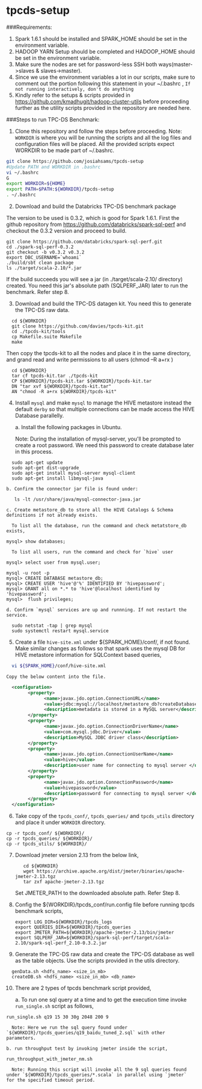 # tpcds-setup

###Requirements:

1. Spark 1.6.1 should be installed and SPARK_HOME should be set in the environment variable.
2. HADOOP YARN Setup should be completed and HADOOP_HOME should be set in the environment variable.
3. Make sure the nodes are set for password-less SSH both ways(master->slaves & slaves->master).
4. Since we use the environment variables a lot in our scripts, make sure to comment out the portion following this statement in your ~/.bashrc ,
  `If not running interactively, don't do anything`
5. Kindly refer to the setups & scripts provided in https://github.com/kmadhugit/hadoop-cluster-utils before proceeding further as the utility scripts provided in the repository are needed here.
 
###Steps to run TPC-DS Benchmark:

1. Clone this repository and follow the steps before proceeding.
    Note: `WORKDIR` is where you will be running the scripts and all the log files and configuration files will be placed. All the provided scripts expect WORKDIR to be made part of ~/.bashrc. 

  ```bash
  git clone https://github.com/josiahsams/tpcds-setup
  #Update PATH and WORKDIR in .bashrc
  vi ~/.bashrc
  G
  export WORKDIR=${HOME}
  export PATH=$PATH:${WORKDIR}/tpcds-setup
  . ~/.bashrc  
  ```

    
2. Download and build the Databricks TPC-DS benchmark package

  The version to be used is 0.3.2, which is good for Spark 1.6.1. First the github repository from https://github.com/databricks/spark-sql-perf and checkout the 0.3.2 version and proceed to build.
  
  ```
  git clone https://github.com/databricks/spark-sql-perf.git
  cd ./spark-sql-perf-0.3.2
  git checkout -b v0.3.2 v0.3.2
  export DBC_USERNAME=`whoami`
  ./build/sbt clean package
  ls ./target/scala-2.10/*.jar
  ```
  If the build succeeds you will see a jar (in ./target/scala-2.10/ directory) created. You need this jar's absolute path (SQLPERF_JAR) later to run the benchmark. Refer step 8.
  
3. Download and build the TPC-DS datagen kit. You need this to generate the TPC-DS raw data. 

  ```
    cd ${WORKDIR}
    git clone https://github.com/davies/tpcds-kit.git
    cd ./tpcds-kit/tools
    cp Makefile.suite Makefile
    make
  ```
  
  Then copy the tpcds-kit to all the nodes and place it in the same directory, and grand read and write permissions to all users (chmod –R a+rx <tpcds-kit dir>)
  
  ```
    cd ${WORKDIR}
    tar cf tpcds-kit.tar ./tpcds-kit
    CP ${WORKDIR}/tpcds-kit.tar ${WORKDIR}/tpcds-kit.tar 
    DN "tar xvf ${WORKDIR}/tpcds-kit.tar"
    AN "chmod -R a+rx ${WORKDIR}/tpcds-kit"
  ```

4. Install `mysql` and make `mysql` to manage the HIVE metastore instead the default `derby` so that multiple connections can be made access the HIVE Database parallelly.
  
    a. Install the following packages in Ubuntu. 
    
    Note: During the installation of mysql-server, you'll be prompted to create a root password. We need this password to create database later in this process.
  
  ```
    sudo apt-get update
    sudo apt-get dist-upgrade
    sudo apt-get install mysql-server mysql-client
    sudo apt-get install libmysql-java
  ```

    b. Confirm the connector jar file is found under:
  
  ```
     ls -lt /usr/share/java/mysql-connector-java.jar
  ```

    c. Create metastore_db to store all the HIVE Catalogs & Schema definitions if not already exists.
    
      To list all the database, run the command and check metatstore_db exists,
    
  ```mysql
  mysql> show databases;
  ```
      
      To list all users, run the command and check for `hive` user
    
  ```mysql
  mysql> select user from mysql.user;
  ```
 
  ```mysql
  mysql -u root -p
  mysql> CREATE DATABASE metastore_db;
  mysql> CREATE USER 'hive'@'%' IDENTIFIED BY 'hivepassword';
  mysql> GRANT all on *.* to 'hive'@localhost identified by 'hivepassword';
  mysql>  flush privileges;
  ```

    d. Confirm `mysql` services are up and runnning. If not restart the service.

  ```
    sudo netstat -tap | grep mysql
    sudo systemctl restart mysql.service
  ```

5. Create a file `hive-site.xml` under ${SPARK_HOME}/conf/, if not found. Make similar changes as follows so that spark uses the mysql DB for HIVE metastore information for SQLContext based queries,

  ```bash
    vi ${SPARK_HOME}/conf/hive-site.xml
  ```
  
    Copy the below content into the file.

  ```xml
    <configuration>
          <property>
                <name>javax.jdo.option.ConnectionURL</name>
                <value>jdbc:mysql://localhost/metastore_db?createDatabaseIfNotExist=true</value>
                <description>metadata is stored in a MySQL server</description>
          </property>
          <property>
                <name>javax.jdo.option.ConnectionDriverName</name>
                <value>com.mysql.jdbc.Driver</value>
                <description>MySQL JDBC driver class</description>
          </property>
          <property>
                <name>javax.jdo.option.ConnectionUserName</name>
                <value>hive</value>
                <description>user name for connecting to mysql server </description>
          </property>
          <property>
                <name>javax.jdo.option.ConnectionPassword</name>
                <value>hivepassword</value>
                <description>password for connecting to mysql server </description>
          </property>
    </configuration>
  ```

6. Take copy of the `tpcds_conf/`, `tpcds_queries/` and `tpcds_utils` directory and place it under `WORKDIR` directory.

  ```
  cp -r tpcds_conf/ ${WORKDIR}/
  cp -r tpcds_queries/ ${WORKDIR}/
  cp -r tpcds_utils/ ${WORKDIR}/
  
  ```
   
7. Download jmeter version 2.13 from the below link,
   
   ```
      cd ${WORKDIR}
      wget https://archive.apache.org/dist/jmeter/binaries/apache-jmeter-2.13.tgz
      tar zxf apache-jmeter-2.13.tgz
   ```

   Set JMETER_PATH to the downloaded absolute path. Refer Step 8.
   
8. Config the ${WORKDIR}/tpcds_conf/run.config file before running tpcds benchmark scripts,

   ```
   export LOG_DIR=${WORKDIR}/tpcds_logs
   export QUERIES_DIR=${WORKDIR}/tpcds_queries
   export JMETER_PATH=${WORKDIR}/apache-jmeter-2.13/bin/jmeter
   export SQLPERF_JAR=${WORKDIR}/spark-sql-perf/target/scala-2.10/spark-sql-perf_2.10-0.3.2.jar
   ```
   
9. Generate the TPC-DS raw data and create the TPC-DS database as well as the table objects. Use the scripts provided in the utils directory.

  ```
    genData.sh <hdfs_name> <size_in_mb>
    createDB.sh <hdfs_name> <size_in_mb> <db_name>
  ```

10. There are 2 types of tpcds benchmark script provided,
   
    a. To run one sql query at a time and to get the execution time invoke `run_single.sh` script as follows,
    
  ```
  run_single.sh q19 15 30 30g 2048 200 9
  ```

      Note: Here we run the sql query found under `${WORKDIR}/tpcds_queries/q19_baidu_tuned_2.sql` with other parameters.
   
    b. run throughput test by invoking jmeter inside the script,
    
  ```   
  run_throughput_with_jmeter_nm.sh
  ```

      Note: Running this script will invoke all the 9 sql queries found under `${WORKDIR}/tpcds_queries/*.scala` in parallel using `jmeter` for the specified timeout period. 



